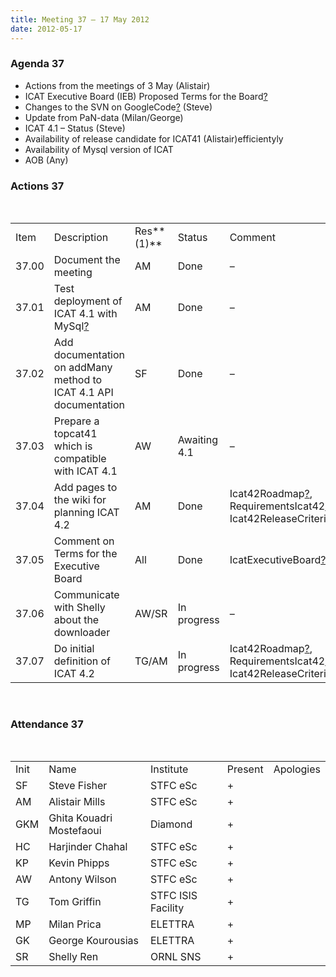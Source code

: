 ```yaml
---
title: Meeting 37 – 17 May 2012
date: 2012-05-17
---
```


### Agenda 37

  - Actions from the meetings of 3 May (Alistair)
  - ICAT Executive Board (IEB) Proposed Terms for the
    Board[?](https://code.google.com/p/icatproject/w/edit/IcatExecutiveBoard)
  - Changes to the SVN on
    GoogleCode[?](https://code.google.com/p/icatproject/w/edit/GoogleCode) (Steve)
  - Update from PaN-data (Milan/George)
  - ICAT 4.1 – Status (Steve)
  - Availability of release candidate for ICAT41 (Alistair)efficientyly
  - Availability of Mysql version of ICAT
  - AOB
(Any)

### Actions 37

 

|       |                                                                                               |            |              |                                                                                                                                                                                                                                                                    |
| ----- | --------------------------------------------------------------------------------------------- | ---------- | ------------ | ------------------------------------------------------------------------------------------------------------------------------------------------------------------------------------------------------------------------------------------------------------------ |
| Item  | Description                                                                                   | Res**(1)** | Status       | Comment                                                                                                                                                                                                                                                            |
| 37.00 | Document the meeting                                                                          | AM         | Done         | –                                                                                                                                                                                                                                                                  |
| 37.01 | Test deployment of ICAT 4.1 with MySql[?](https://code.google.com/p/icatproject/w/edit/MySql) | AM         | Done         | –                                                                                                                                                                                                                                                                  |
| 37.02 | Add documentation on addMany method to ICAT 4.1 API documentation                             | SF         | Done         | –                                                                                                                                                                                                                                                                  |
| 37.03 | Prepare a topcat41 which is compatible with ICAT 4.1                                          | AW         | Awaiting 4.1 | –                                                                                                                                                                                                                                                                  |
| 37.04 | Add pages to the wiki for planning ICAT 4.2                                                   | AM         | Done         | Icat42Roadmap[?](https://code.google.com/p/icatproject/w/edit/Icat42Roadmap), RequirementsIcat42[?](https://code.google.com/p/icatproject/w/edit/RequirementsIcat42), Icat42ReleaseCriteria[?](https://code.google.com/p/icatproject/w/edit/Icat42ReleaseCriteria) |
| 37.05 | Comment on Terms for the Executive Board                                                      | All        | Done         | IcatExecutiveBoard[?](https://code.google.com/p/icatproject/w/edit/IcatExecutiveBoard)                                                                                                                                                                             |
| 37.06 | Communicate with Shelly about the downloader                                                  | AW/SR      | In progress  | –                                                                                                                                                                                                                                                                  |
| 37.07 | Do initial definition of ICAT 4.2                                                             | TG/AM      | In progress  | Icat42Roadmap[?](https://code.google.com/p/icatproject/w/edit/Icat42Roadmap), RequirementsIcat42[?](https://code.google.com/p/icatproject/w/edit/RequirementsIcat42), Icat42ReleaseCriteria[?](https://code.google.com/p/icatproject/w/edit/Icat42ReleaseCriteria) |

 

### Attendance 37

 

|      |                          |                    |         |           |
| ---- | ------------------------ | ------------------ | ------- | --------- |
| Init | Name                     | Institute          | Present | Apologies |
| SF   | Steve Fisher             | STFC eSc           | \+      |           |
| AM   | Alistair Mills           | STFC eSc           | \+      |           |
| GKM  | Ghita Kouadri Mostefaoui | Diamond            | \+      |           |
| HC   | Harjinder Chahal         | STFC eSc           | \+      |           |
| KP   | Kevin Phipps             | STFC eSc           | \+      |           |
| AW   | Antony Wilson            | STFC eSc           | \+      |           |
| TG   | Tom Griffin              | STFC ISIS Facility | \+      |           |
| MP   | Milan Prica              | ELETTRA            | \+      |           |
| GK   | George Kourousias        | ELETTRA            | \+      |           |
| SR   | Shelly Ren               | ORNL SNS           | \+      |           |
